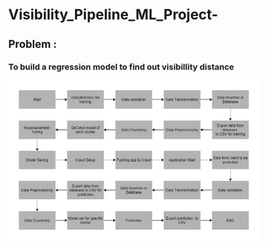 # Visibility_Pipeline_ML_Project-

## Problem :
### To build a regression model to find out visibillity distance   

![alt text](https://raw.githubusercontent.com/ommore1523/Visibility_Pipeline_ML_Project-/master/pipeline.jpg)

